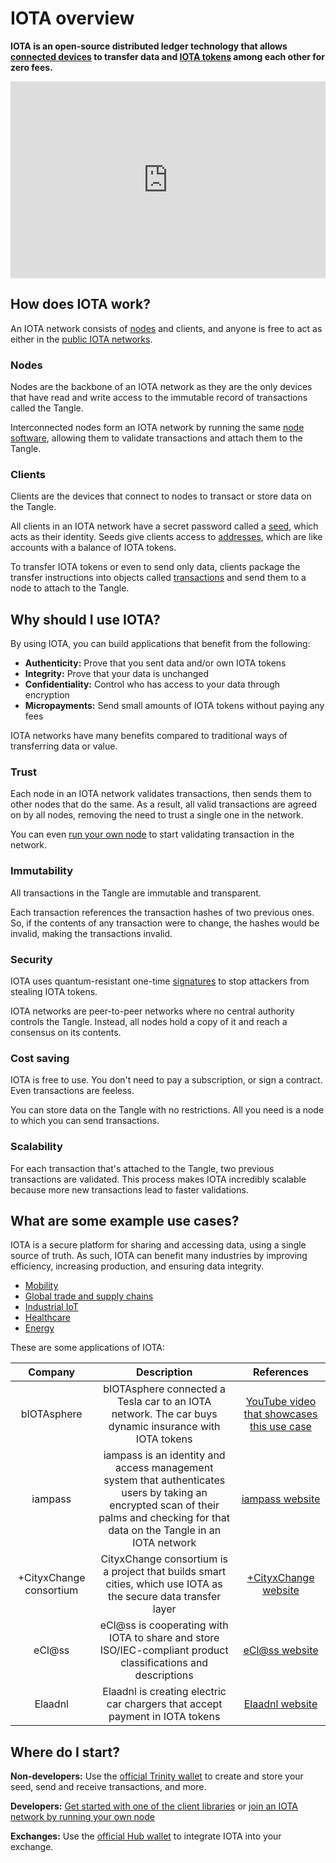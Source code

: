 # IOTA overview

**IOTA is an open-source distributed ledger technology that allows [connected devices](https://en.wikipedia.org/wiki/Connected_Devices) to transfer data and [IOTA tokens](../clients/token.md) among each other for zero fees.**

<iframe src="https://www.youtube.com/embed/Gr-LstcDcAw" frameborder="0" width="560" height="315" style="max-width: 100%;"></iframe>

## How does IOTA work?

An IOTA network consists of [nodes](../network/nodes.md) and clients, and anyone is free to act as either in the [public IOTA networks](../network/iota-networks.md).

### Nodes

Nodes are the backbone of an IOTA network as they are the only devices that have read and write access to the immutable record of transactions called the Tangle.

Interconnected nodes form an IOTA network by running the same [node software](root://node-software/0.1/introduction/overview.md), allowing them to validate transactions and attach them to the Tangle.

### Clients

Clients are the devices that connect to nodes to transact or store data on the Tangle.

All clients in an IOTA network have a secret password called a [seed](../clients/seeds.md), which acts as their identity. Seeds give clients access to [addresses](../clients/addresses.md), which are like accounts with a balance of IOTA tokens.

To transfer IOTA tokens or even to send only data, clients package the transfer instructions into objects called [transactions](../transactions/transactions.md) and send them to a node to attach to the Tangle.

## Why should I use IOTA?

By using IOTA, you can build applications that benefit from the following:

- **Authenticity:** Prove that you sent data and/or own IOTA tokens
- **Integrity:** Prove that your data is unchanged
- **Confidentiality:** Control who has access to your data through encryption
- **Micropayments:** Send small amounts of IOTA tokens without paying any fees 

IOTA networks have many benefits compared to traditional ways of transferring data or value.

### Trust

Each node in an IOTA network validates transactions, then sends them to other nodes that do the same. As a result, all valid transactions are agreed on by all nodes, removing the need to trust a single one in the network.

You can even [run your own node](../how-to-guides/run-your-own-iri-node.md) to start validating transaction in the network.

### Immutability

All transactions in the Tangle are immutable and transparent.

Each transaction references the transaction hashes of two previous ones. So, if the contents of any transaction were to change, the hashes would be invalid, making the transactions invalid.

### Security

IOTA uses quantum-resistant one-time [signatures](../clients/signatures.md) to stop attackers from stealing IOTA tokens.

IOTA networks are peer-to-peer networks where no central authority controls the Tangle. Instead, all nodes hold a copy of it and reach a consensus on its contents.

### Cost saving

IOTA is free to use. You don't need to pay a subscription, or sign a contract. Even transactions are feeless.

You can store data on the Tangle with no restrictions. All you need is a node to which you can send transactions.

### Scalability

For each transaction that's attached to the Tangle, two previous transactions are validated. This process makes IOTA incredibly scalable because more new transactions lead to faster validations.

## What are some example use cases?

IOTA is a secure platform for sharing and accessing data, using a single source of truth. As such, IOTA can benefit many industries by improving efficiency, increasing production, and ensuring data integrity.

- [Mobility](https://www.iota.org/verticals/mobility-automotive)
- [Global trade and supply chains](https://www.iota.org/verticals/global-trade-supply-chains)
- [Industrial IoT](https://www.iota.org/verticals/industrial-iot)
- [Healthcare](https://www.iota.org/verticals/ehealth)
- [Energy](https://www.iota.org/verticals/smart-energy)

These are some applications of IOTA:

| **Company**  | **Description** |  **References** |
| :-------:| :-------:| :---------: |
| bIOTAsphere|bIOTAsphere connected a Tesla car to an IOTA network. The car buys dynamic insurance with IOTA tokens |[YouTube video that showcases this use case](https://www.youtube.com/watch?v=2zvrA5KqeYw) |
| iampass|iampass is an identity and access management system that authenticates users by taking an encrypted scan of their palms and checking for that data on the Tangle in an IOTA network  | [iampass website](https://iampass.io/)|
|+CityxChange consortium |CityxChange consortium is a project that builds smart cities, which use IOTA as the secure data transfer layer |[+CityxChange website](http://cityxchange.eu/)|
eCl@ss|eCl@ss is cooperating with IOTA to share and store ISO/IEC-compliant product classifications and descriptions|[eCl@ss website](https://www.eclass.eu/en/association/cooperation.html)|
|Elaadnl| Elaadnl is creating electric car chargers that accept payment in IOTA tokens| [Elaadnl website](https://www.elaad.nl/news/worlds-first-iota-charging-station-released/)

## Where do I start?

**Non-developers:** Use the [official Trinity wallet](root://wallets/0.1/trinity/introduction/overview.md) to create and store your seed, send and receive transactions, and more.

**Developers:** [Get started with one of the client libraries](../how-to-guides/get-started.md) or [join an IOTA network by running your own node](../how-to-guides/run-your-own-iri-node.md)

**Exchanges:** Use the [official Hub wallet](root://wallets/0.1/hub/introduction/overview.md) to integrate IOTA into your exchange.










